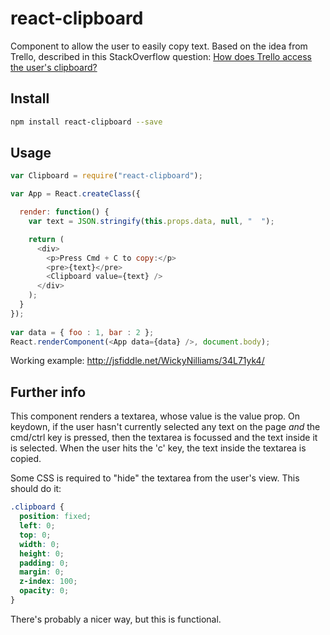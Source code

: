 # react-clipboard

Component to allow the user to easily copy text. Based on the idea from Trello, described in this StackOverflow question: [How does Trello access the user's clipboard?](http://stackoverflow.com/questions/17527870/how-does-trello-access-the-users-clipboard)

## Install

```bash
npm install react-clipboard --save
```

## Usage

```js
var Clipboard = require("react-clipboard");

var App = React.createClass({

  render: function() {
    var text = JSON.stringify(this.props.data, null, "  ");

    return (
      <div>
        <p>Press Cmd + C to copy:</p>
        <pre>{text}</pre>
        <Clipboard value={text} />
      </div>
    );
  }
});
 
var data = { foo : 1, bar : 2 };
React.renderComponent(<App data={data} />, document.body);
```

Working example: http://jsfiddle.net/WickyNilliams/34L71yk4/

## Further info

This component renders a textarea, whose value is the value prop. On keydown, if the user hasn't currently selected any text on the page *and* the cmd/ctrl key is pressed, then the textarea is focussed and the text inside it is selected. When the user hits the 'c' key, the text inside the textarea is copied.

Some CSS is required to "hide" the textarea from the user's view. This should do it:

```css
.clipboard {
  position: fixed;
  left: 0;
  top: 0;
  width: 0;
  height: 0;
  padding: 0;
  margin: 0;
  z-index: 100;
  opacity: 0;
}
```

There's probably a nicer way, but this is functional.